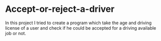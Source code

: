 # Accept-or-reject-a-driver
In this project I tried to create a program which take the age and driving license of a user and check if he could be accepted for a driving available job or not.
